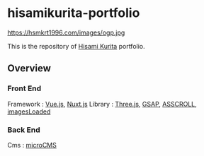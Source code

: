 # hisamikurita-portfolio

https://hsmkrt1996.com/images/ogp.jpg

This is the repository of [Hisami Kurita](https://hsmkrt1996.com/) portfolio.

## Overview

### Front End
Framework : [Vue.js](https://jp.vuejs.org/index.html), [Nuxt.js](https://nuxtjs.org/)
Library : [Three.js](https://threejs.org/), [GSAP](https://greensock.com/gsap/), [ASSCROLL](https://github.com/ashthornton/asscroll), [imagesLoaded](https://imagesloaded.desandro.com/)

### Back End
Cms : [microCMS](https://microcms.io/)
